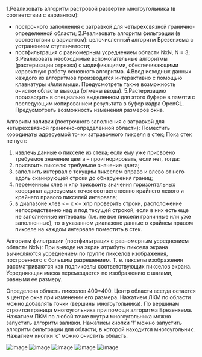 1.Реализовать алгоритм растровой развертки многоугольника (в соответствии с
вариантом):
- построчного заполнения с затравкой для четырехсвязной гранично-определенной области;
2.Реализовать алгоритм фильтрации (в соответствии с вариантом):
целочисленный алгоритм Брезенхема с устранением ступенчатости;
- постфильтрация с равномерным усреднением области NхN, N = 3;
3.Реализовать необходимые вспомогательные алгоритмы (растеризации отрезка) с
модификациями, обеспечивающими корректную работу основного алгоритма.
4.Ввод исходных данных каждого из алгоритмов производится интерактивно с
помощью клавиатуры и/или мыши. Предусмотреть также возможность очистки
области вывода (отмены ввода).
5.Растеризацию производить в специально выделенном для этого буфере в памяти с
последующим копированием результата в буфер кадра OpenGL. Предусмотреть
возможность изменения размеров окна.


Алгоритм заливки (построчного заполнения с затравкой для четырехсвязной гранично-определенной области):
Поместить координаты адресуемой точки затравочного пикселя в стек;
Пока стек не пуст:
1) извлечь данные о пикселе из стека; если ему уже присвоено требуемое значение цвета – проигнорировать, если нет, тогда:
2) присвоить пикселю требуемое значение цвета;
3) заполнить интервал с текущим пикселем вправо и влево от него вдоль сканирующей строки до обнаружения границ;
4) переменным хлев и хпр присвоить значения горизонтальных координат адресуемых точек соответственно крайнего левого и крайнего правого пикселей интервала;
5) в диапазоне хлев <= х <= хпр проверить строки, расположение непосредственно над и под текущей строкой; если в них есть еще не заполненные интервалы (т.е. не все пиксели граничные или уже заполненные), то в указанном диапазоне данные о крайнем правом пикселе на каждом интервале поместить в стек.

Алгоритм фильтрации (постфильтрация с равномерным усреднением области NхN):
При выводе на экран атрибуты пиксела экрана вычисляются усреднением по группе пикселов изображения, построенного с большим разрешением. 
Т. е. пикселы изображения рассматриваются как подпикселы соответствующих пикселов экрана. Усредняющая маска перемещается по изображению с шагами, равными ее размеру.


Определена область пикселов 400*400. Центр области всегда остается в центре окна при изменении его размера. Нажатием ЛКМ по области можно добавлять точки (вершины многоугольника). По вершинам строится граница многоугольника при помощи алгоритма Брезенхема. Нажатием ПКМ по любой точке внутри многоугольника можно запустить алгоритм заливки. Нажатием кнопки ‘f’ можно запустить алгоритм фильтрации для области, в которой находится многоугольник. Нажатием кнопки ‘с’ можно очистить область.

![image](https://github.com/xendalm/Educational-tasks-BMSTU/assets/35781938/83fd9559-bfe0-44a5-bba6-23952c421e8b)
![image](https://github.com/xendalm/Educational-tasks-BMSTU/assets/35781938/f665c379-9bb3-4d20-b043-822cc6550e0f)
![image](https://github.com/xendalm/Educational-tasks-BMSTU/assets/35781938/e855f47c-5bcb-4d72-b360-fefffb5f882a)
![image](https://github.com/xendalm/Educational-tasks-BMSTU/assets/35781938/0f631aa7-d8b5-4f7e-8b59-1d62a6cd3e19)
![image](https://github.com/xendalm/Educational-tasks-BMSTU/assets/35781938/b46e5637-a3e4-40a7-8f56-c576b875a2b5)

